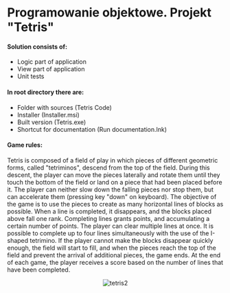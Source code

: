 # Programowanie objektowe. Projekt "Tetris"

#### Solution consists of:

- Logic part of application
- View part of application
- Unit tests

#### In root directory there are:
 
 - Folder with sources (Tetris Code)
 - Installer (Installer.msi)
 - Built version (Tetris.exe)
 - Shortcut for documentation (Run documentation.lnk)
 
#### Game rules:
 
Tetris is composed of a field of play in which pieces of different geometric forms, called "tetriminos", descend from the top of the field. During this descent, the player can move the pieces laterally and rotate them until they touch the bottom of the field or land on a piece that had been placed before it. The player can neither slow down the falling pieces nor stop them, but can accelerate them (pressing key "down" on keyboard). The objective of the game is to use the pieces to create as many horizontal lines of blocks as possible. When a line is completed, it disappears, and the blocks placed above fall one rank. Completing lines grants points, and accumulating a certain number of points. The player can clear multiple lines at once. It is possible to complete up to four lines simultaneously with the use of the I-shaped tetrimino. If the player cannot make the blocks disappear quickly enough, the field will start to fill, and when the pieces reach the top of the field and prevent the arrival of additional pieces, the game ends. At the end of each game, the player receives a score based on the number of lines that have been completed.

<div align="center">

![tetris2](https://user-images.githubusercontent.com/50045118/72831055-548a8280-3c82-11ea-9bbe-61916a8fe99d.gif)

</div>